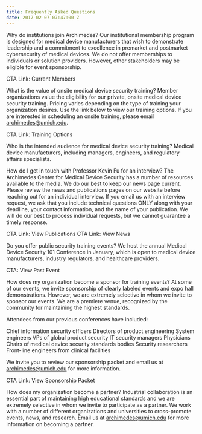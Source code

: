 ```yaml
---
title: Frequently Asked Questions
date: 2017-02-07 07:47:00 Z
---
```


Why do institutions join Archimedes?
Our institutional membership program is designed for medical device manufacturers that wish to demonstrate leadership and a commitment to excellence in premarket and postmarket cybersecurity of medical devices. We do not offer memberships to individuals or solution providers. However, other stakeholders may be eligible for event sponsorship.

CTA Link: Current Members

What is the value of onsite medical device security training? 
Member organizations value the eligibility for our private, onsite medical device security training. Pricing varies depending on the type of training your organization desires. Use the link below to view our training options. If you are interested in scheduling an onsite training, please email archimedes@umich.edu. 

CTA Link: Training Options

Who is the intended audience for medical device security training? 
Medical device manufacturers, including managers, engineers, and regulatory affairs specialists.

How do I get in touch with Professor Kevin Fu for an interview? 
The Archimedes Center for Medical Device Security has a number of resources available to the media. We do our best to keep our news page current. Please review the news and publications pages on our website before reaching out for an individual interview. If you email us with an interview request, we ask that you include technical questions ONLY along with your deadline, your contact information, and the name of your publication. We will do our best to process individual requests, but we cannot guarantee a timely response. 

CTA Link: View Publications
CTA Link: View News

Do you offer public security training events? 
We host the annual Medical Device Security 101 Conference in January, which is open to medical device manufacturers, industry regulators, and healthcare providers.  

CTA: View Past Event

How does my organization become a sponsor for training events? 
At some of our events, we invite sponsorship of clearly labeled events and expo hall demonstrations. However, we are extremely selective in whom we invite to sponsor our events. We are a premiere venue, recognized by the community for maintaining the highest standards.

Attendees from our previous conferences have included:

Chief information security officers
Directors of product engineering
System engineers
VPs of global product security
IT security managers
Physicians
Chairs of medical device security standards bodies
Security researchers
Front-line engineers from clinical facilities

We invite you to review our sponsorship packet and email us at archimedes@umich.edu for more information. 

CTA Link: View Sponsorship Packet

How does my organization become a partner? 
Industrial collaboration is an essential part of maintaining high educational standards and we are extremely selective in whom we invite to participate as a partner. We work with a number of different organizations and universities to cross-promote events, news, and research. Email us at archimedes@umich.edu for more information on becoming a partner. 